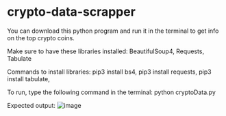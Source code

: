 # crypto-data-scrapper

You can download this python program and run it in the terminal to get info on the top crypto coins.

Make sure to have these libraries installed: BeautifulSoup4, Requests, Tabulate

Commands to install libraries:
pip3 install bs4, 
pip3 install requests, 
pip3 install tabulate, 


To run, type the following command in the terminal: 
python cryptoData.py

Expected output:
![image](https://user-images.githubusercontent.com/28576229/138726929-1304eab8-4190-4e42-9836-8fd80d805527.png)


